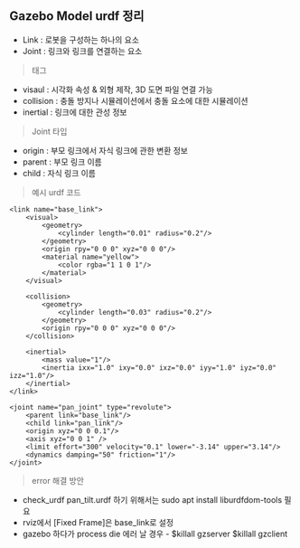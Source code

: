 ## Gazebo Model urdf 정리

* Link : 로봇을 구성하는 하나의 요소
* Joint : 링크와 링크를 연결하는 요소

>태그
* visaul : 시각화 속성 & 외형 제작, 3D 도면 파일 연결 가능
* collision : 충돌 방지나 시뮬레이션에서 충돌 요소에 대한 시뮬레이션
* inertial : 링크에 대한 관성 정보

>Joint 타입

* origin : 부모 링크에서 자식 링크에 관한 변환 정보
* parent : 부모 링크 이름
* child : 자식 링크 이름

>예시 urdf 코드
<p>
<?xml version="1.0"?>
<robot name="ex_urdf_pan_tilt">

    <link name="base_link">
        <visual>
            <geometry>
                <cylinder length="0.01" radius="0.2"/>
            </geometry>
            <origin rpy="0 0 0" xyz="0 0 0"/>
            <material name="yellow">
                <color rgba="1 1 0 1"/>
            </material>
        </visual>

        <collision>
            <geometry>
                <cylinder length="0.03" radius="0.2"/>
            </geometry>
            <origin rpy="0 0 0" xyz="0 0 0"/>
        </collision>

        <inertial>
            <mass value="1"/>
            <inertia ixx="1.0" ixy="0.0" ixz="0.0" iyy="1.0" iyz="0.0" izz="1.0"/>
        </inertial>
    </link>

    <joint name="pan_joint" type="revolute">
        <parent link="base_link"/>
        <child link="pan_link"/>
        <origin xyz="0 0 0.1"/>
        <axis xyz="0 0 1" />
        <limit effort="300" velocity="0.1" lower="-3.14" upper="3.14"/>
        <dynamics damping="50" friction="1"/>
    </joint>

    
</robot>
</p>



>error 해결 방안

* check_urdf pan_tilt.urdf 하기 위해서는 sudo apt install liburdfdom-tools 필요
* rviz에서 [Fixed Frame]은 base_link로 설정
* gazebo 하다가 process die 에러 날 경우 - $killall gzserver $killall gzclient 
 
